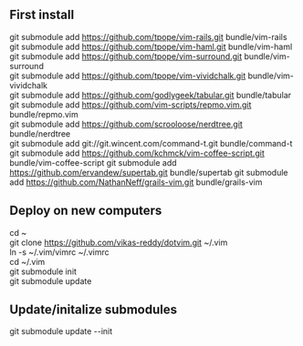## First install  
git submodule add https://github.com/tpope/vim-rails.git bundle/vim-rails  
git submodule add https://github.com/tpope/vim-haml.git bundle/vim-haml  
git submodule add https://github.com/tpope/vim-surround.git bundle/vim-surround  
git submodule add https://github.com/tpope/vim-vividchalk.git bundle/vim-vividchalk  
git submodule add https://github.com/godlygeek/tabular.git bundle/tabular  
git submodule add https://github.com/vim-scripts/repmo.vim.git bundle/repmo.vim  
git submodule add https://github.com/scrooloose/nerdtree.git bundle/nerdtree  
git submodule add git://git.wincent.com/command-t.git bundle/command-t
git submodule add https://github.com/kchmck/vim-coffee-script.git bundle/vim-coffee-script
git submodule add https://github.com/ervandew/supertab.git bundle/supertab
git submodule add https://github.com/NathanNeff/grails-vim.git bundle/grails-vim

## Deploy on new computers  
cd ~  
git clone https://github.com/vikas-reddy/dotvim.git ~/.vim  
ln -s ~/.vim/vimrc ~/.vimrc  
cd ~/.vim  
git submodule init  
git submodule update  

## Update/initalize submodules
git submodule update --init

